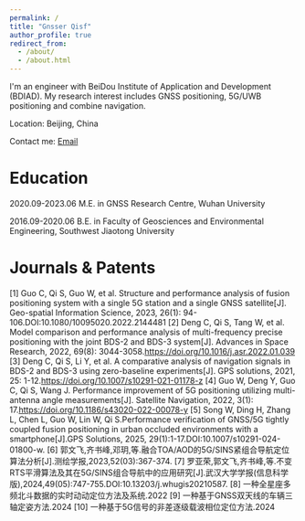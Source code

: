 ```yaml
---
permalink: /
title: "Gnsser Qisf"
author_profile: true
redirect_from: 
  - /about/
  - /about.html
---
```


I'm an engineer with BeiDou Institute of Application and Development (BDIAD). My research interest includes GNSS positioning, 5G/UWB positioning and combine navigation.

Location: Beijing, China

Contact me: [Email](qisofun@qq.com)

Education
======
2020.09-2023.06 M.E. in GNSS Research Centre, Wuhan University

2016.09-2020.06 B.E. in Faculty of Geosciences and Environmental Engineering, Southwest Jiaotong University

Journals & Patents
======
[1] Guo C, Qi S, Guo W, et al. Structure and performance analysis of fusion positioning system with a single 5G station and a single GNSS satellite[J]. Geo-spatial Information Science, 2023, 26(1): 94-106.DOI:10.1080/10095020.2022.2144481
[2] Deng C, Qi S, Tang W, et al. Model comparison and performance analysis of multi-frequency precise positioning with the joint BDS-2 and BDS-3 system[J]. Advances in Space Research, 2022, 69(8): 3044-3058.https://doi.org/10.1016/j.asr.2022.01.039
[3] Deng C, Qi S, Li Y, et al. A comparative analysis of navigation signals in BDS-2 and BDS-3 using zero-baseline experiments[J]. GPS solutions, 2021, 25: 1-12.https://doi.org/10.1007/s10291-021-01178-z
[4] Guo W, Deng Y, Guo C, Qi S, Wang J. Performance improvement of 5G positioning utilizing multi-antenna angle measurements[J]. Satellite Navigation, 2022, 3(1): 17.https://doi.org/10.1186/s43020-022-00078-y
[5] Song W, Ding H, Zhang L, Chen L, Guo W, Lin W, Qi S.Performance verification of GNSS/5G tightly coupled fusion positioning in urban occluded environments with a smartphone[J].GPS Solutions, 2025, 29(1):1-17.DOI:10.1007/s10291-024-01800-w.
[6] 郭文飞,齐书峰,邓玥,等.融合TOA/AOD的5G/SINS紧组合导航定位算法分析[J].测绘学报,2023,52(03):367-374.
[7] 罗亚荣,郭文飞,齐书峰,等.不变RTS平滑算法及其在5G/SINS组合导航中的应用研究[J].武汉大学学报(信息科学版),2024,49(05):747-755.DOI:10.13203/j.whugis20210587.
[8] 一种全星座多频北斗数据的实时动动定位方法及系统.2022
[9] 一种基于GNSS双天线的车辆三轴定姿方法.2024
[10] 一种基于5G信号的非差逐级载波相位定位方法.2024
